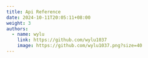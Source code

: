 ```yaml
---
title: Api Reference
date: 2024-10-11T20:05:11+08:00
weight: 3
authors:
  - name: wylu
    link: https://github.com/wylu1037
    image: https://github.com/wylu1037.png?size=40
---
```

